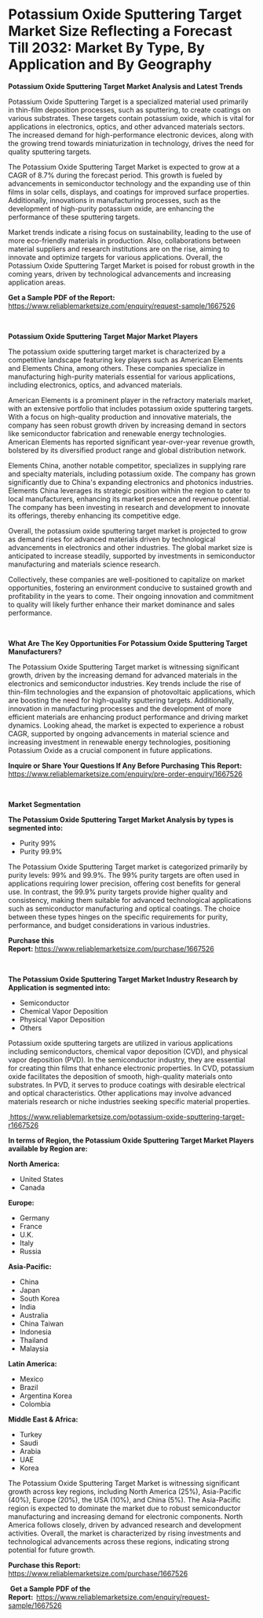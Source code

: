 <p><h1>Potassium Oxide Sputtering Target Market Size Reflecting a Forecast Till 2032: Market By Type, By Application and By Geography</h1></p><p><strong>Potassium Oxide Sputtering Target Market Analysis and Latest Trends</strong></p>
<p><p>Potassium Oxide Sputtering Target is a specialized material used primarily in thin-film deposition processes, such as sputtering, to create coatings on various substrates. These targets contain potassium oxide, which is vital for applications in electronics, optics, and other advanced materials sectors. The increased demand for high-performance electronic devices, along with the growing trend towards miniaturization in technology, drives the need for quality sputtering targets.</p><p>The Potassium Oxide Sputtering Target Market is expected to grow at a CAGR of 8.7% during the forecast period. This growth is fueled by advancements in semiconductor technology and the expanding use of thin films in solar cells, displays, and coatings for improved surface properties. Additionally, innovations in manufacturing processes, such as the development of high-purity potassium oxide, are enhancing the performance of these sputtering targets.</p><p>Market trends indicate a rising focus on sustainability, leading to the use of more eco-friendly materials in production. Also, collaborations between material suppliers and research institutions are on the rise, aiming to innovate and optimize targets for various applications. Overall, the Potassium Oxide Sputtering Target Market is poised for robust growth in the coming years, driven by technological advancements and increasing application areas.</p></p>
<p><strong>Get a Sample PDF of the Report:&nbsp;</strong> <a href="https://www.reliablemarketsize.com/enquiry/request-sample/1667526?utm_campaign=3622&utm_medium=2&utm_source=Github&utm_content=ia&utm_term=18042025&utm_id=potassium-oxide-sputtering-target">https://www.reliablemarketsize.com/enquiry/request-sample/1667526</a></p>
<p>&nbsp;</p>
<p><strong>Potassium Oxide Sputtering Target Major Market Players</strong></p>
<p><p>The potassium oxide sputtering target market is characterized by a competitive landscape featuring key players such as American Elements and Elements China, among others. These companies specialize in manufacturing high-purity materials essential for various applications, including electronics, optics, and advanced materials.</p><p>American Elements is a prominent player in the refractory materials market, with an extensive portfolio that includes potassium oxide sputtering targets. With a focus on high-quality production and innovative materials, the company has seen robust growth driven by increasing demand in sectors like semiconductor fabrication and renewable energy technologies. American Elements has reported significant year-over-year revenue growth, bolstered by its diversified product range and global distribution network.</p><p>Elements China, another notable competitor, specializes in supplying rare and specialty materials, including potassium oxide. The company has grown significantly due to China's expanding electronics and photonics industries. Elements China leverages its strategic position within the region to cater to local manufacturers, enhancing its market presence and revenue potential. The company has been investing in research and development to innovate its offerings, thereby enhancing its competitive edge.</p><p>Overall, the potassium oxide sputtering target market is projected to grow as demand rises for advanced materials driven by technological advancements in electronics and other industries. The global market size is anticipated to increase steadily, supported by investments in semiconductor manufacturing and materials science research.</p><p>Collectively, these companies are well-positioned to capitalize on market opportunities, fostering an environment conducive to sustained growth and profitability in the years to come. Their ongoing innovation and commitment to quality will likely further enhance their market dominance and sales performance.</p></p>
<p>&nbsp;</p>
<p><strong>What Are The Key Opportunities For Potassium Oxide Sputtering Target Manufacturers?</strong></p>
<p><p>The Potassium Oxide Sputtering Target market is witnessing significant growth, driven by the increasing demand for advanced materials in the electronics and semiconductor industries. Key trends include the rise of thin-film technologies and the expansion of photovoltaic applications, which are boosting the need for high-quality sputtering targets. Additionally, innovation in manufacturing processes and the development of more efficient materials are enhancing product performance and driving market dynamics. Looking ahead, the market is expected to experience a robust CAGR, supported by ongoing advancements in material science and increasing investment in renewable energy technologies, positioning Potassium Oxide as a crucial component in future applications.</p></p>
<p><strong>Inquire or Share Your Questions If Any Before Purchasing This Report:</strong> <a href="https://www.reliablemarketsize.com/enquiry/pre-order-enquiry/1667526?utm_campaign=3622&utm_medium=2&utm_source=Github&utm_content=ia&utm_term=18042025&utm_id=potassium-oxide-sputtering-target">https://www.reliablemarketsize.com/enquiry/pre-order-enquiry/1667526</a></p>
<p>&nbsp;</p>
<p><strong>Market Segmentation</strong></p>
<p><strong>The Potassium Oxide Sputtering Target Market Analysis by types is segmented into:</strong></p>
<p><ul><li>Purity 99%</li><li>Purity 99.9%</li></ul></p>
<p><p>The Potassium Oxide Sputtering Target market is categorized primarily by purity levels: 99% and 99.9%. The 99% purity targets are often used in applications requiring lower precision, offering cost benefits for general use. In contrast, the 99.9% purity targets provide higher quality and consistency, making them suitable for advanced technological applications such as semiconductor manufacturing and optical coatings. The choice between these types hinges on the specific requirements for purity, performance, and budget considerations in various industries.</p></p>
<p><strong>Purchase this Report:&nbsp;</strong><a href="https://www.reliablemarketsize.com/purchase/1667526?utm_campaign=3622&utm_medium=2&utm_source=Github&utm_content=ia&utm_term=18042025&utm_id=potassium-oxide-sputtering-target">https://www.reliablemarketsize.com/purchase/1667526</a></p>
<p>&nbsp;</p>
<p><strong>The Potassium Oxide Sputtering Target Market Industry Research by Application is segmented into:</strong></p>
<p><ul><li>Semiconductor</li><li>Chemical Vapor Deposition</li><li>Physical Vapor Deposition</li><li>Others</li></ul></p>
<p><p>Potassium oxide sputtering targets are utilized in various applications including semiconductors, chemical vapor deposition (CVD), and physical vapor deposition (PVD). In the semiconductor industry, they are essential for creating thin films that enhance electronic properties. In CVD, potassium oxide facilitates the deposition of smooth, high-quality materials onto substrates. In PVD, it serves to produce coatings with desirable electrical and optical characteristics. Other applications may involve advanced materials research or niche industries seeking specific material properties.</p></p>
<p><a href="https://www.reliablemarketsize.com/potassium-oxide-sputtering-target-r1667526?utm_campaign=3622&utm_medium=2&utm_source=Github&utm_content=ia&utm_term=18042025&utm_id=potassium-oxide-sputtering-target">&nbsp;https://www.reliablemarketsize.com/potassium-oxide-sputtering-target-r1667526</a></p>
<p><strong>In terms of Region, the Potassium Oxide Sputtering Target Market Players available by Region are:</strong></p>
<p>
    <p> <strong> North America: </strong>
        <ul>
            <li>United States</li>
            <li>Canada</li>
        </ul>
        </p> 
    <p> <strong> Europe: </strong>
        <ul>
            <li>Germany</li>
            <li>France</li>
            <li>U.K.</li>
            <li>Italy</li>
            <li>Russia</li>
        </ul>
        </p> 
    <p> <strong> Asia-Pacific: </strong>
        <ul>
            <li>China</li>
            <li>Japan</li>
            <li>South Korea</li>
            <li>India</li>
            <li>Australia</li>
            <li>China Taiwan</li>
            <li>Indonesia</li>
            <li>Thailand</li>
            <li>Malaysia</li>
        </ul>
        </p> 
    <p> <strong> Latin America: </strong>
        <ul>
            <li>Mexico</li>
            <li>Brazil</li>
            <li>Argentina Korea</li>
            <li>Colombia</li>
        </ul>
        </p> 
    <p> <strong> Middle East & Africa: </strong>
        <ul>
            <li>Turkey</li>
            <li>Saudi</li>
            <li>Arabia</li>
            <li>UAE</li>
            <li>Korea</li>
        </ul>
    </p>
    </p>
<p><p>The Potassium Oxide Sputtering Target Market is witnessing significant growth across key regions, including North America (25%), Asia-Pacific (40%), Europe (20%), the USA (10%), and China (5%). The Asia-Pacific region is expected to dominate the market due to robust semiconductor manufacturing and increasing demand for electronic components. North America follows closely, driven by advanced research and development activities. Overall, the market is characterized by rising investments and technological advancements across these regions, indicating strong potential for future growth.</p></p>
<p><strong>Purchase this Report: </strong><a href="https://www.reliablemarketsize.com/purchase/1667526?utm_campaign=3622&utm_medium=2&utm_source=Github&utm_content=ia&utm_term=18042025&utm_id=potassium-oxide-sputtering-target">https://www.reliablemarketsize.com/purchase/1667526</a></p>
<p>&nbsp;<strong>Get a Sample PDF of the Report:&nbsp;&nbsp;</strong><a href="https://www.reliablemarketsize.com/enquiry/request-sample/1667526?utm_campaign=3622&utm_medium=2&utm_source=Github&utm_content=ia&utm_term=18042025&utm_id=potassium-oxide-sputtering-target">https://www.reliablemarketsize.com/enquiry/request-sample/1667526</a></p>
<p><strong></strong></p>
<p><p></p><p></p><p></p></p>